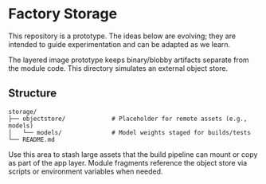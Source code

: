 # Factory Storage

This repository is a prototype. The ideas below are evolving; they are intended to guide experimentation and can be adapted as we learn.

The layered image prototype keeps binary/blobby artifacts separate from the module code. This directory simulates an external object store.

## Structure

```
storage/
├── objectstore/             # Placeholder for remote assets (e.g., models)
│   └── models/              # Model weights staged for builds/tests
└── README.md
```

Use this area to stash large assets that the build pipeline can mount or copy as part of the app layer. Module fragments reference the object store via scripts or environment variables when needed.
